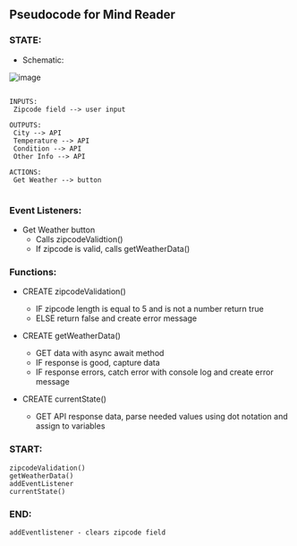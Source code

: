 ## Pseudocode for Mind Reader

### STATE:

 - Schematic:
 
![image](https://user-images.githubusercontent.com/101759410/192631172-4b155126-0860-4018-a801-74d806e03a44.png)



```

INPUTS:
 Zipcode field --> user input
  
OUTPUTS:
 City --> API
 Temperature --> API
 Condition --> API
 Other Info --> API

ACTIONS:
 Get Weather --> button
 
```

### Event Listeners:
- Get Weather button
  - Calls zipcodeValidtion()
  - If zipcode is valid, calls getWeatherData()


### Functions:
- CREATE zipcodeValidation()
    - IF zipcode length is equal to 5 and is not a number return true
    - ELSE return false and create error message

- CREATE getWeatherData()
    - GET data with async await method
    - IF response is good, capture data
    - IF response errors, catch error with console log and create error message

- CREATE currentState()
    - GET API response data, parse needed values using dot notation and assign to variables    
 

 ### START:
 ```
 zipcodeValidation()
 getWeatherData()
 addEventListener 
 currentState()
 
 ```
 
 
 ### END:
 ```
 addEventlistener - clears zipcode field
 ```
